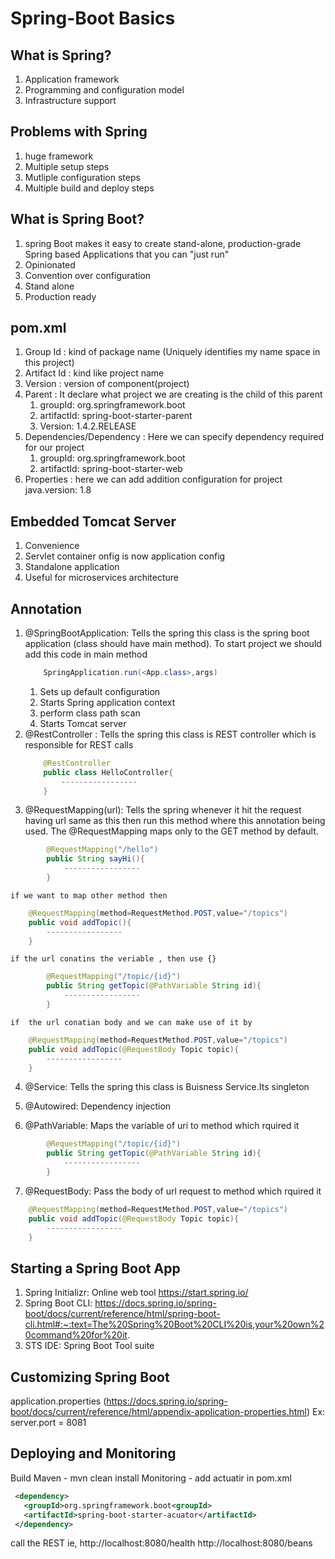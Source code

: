# Spring-Boot Basics

## What is Spring?
 1. Application framework
 2. Programming and configuration model
 3. Infrastructure support

## Problems with Spring
 1. huge framework
 2. Multiple setup steps
 3. Mutliple configuration steps
 4. Multiple build and deploy steps

## What is Spring Boot?
 1. spring Boot makes it easy to create stand-alone, production-grade Spring based Applications that you can "just run"
 2. Opinionated
 3. Convention over configuration
 4. Stand alone
 5. Production ready

## pom.xml
 1. Group Id : kind of package name (Uniquely identifies my name space in this project)
 2. Artifact Id : kind like project name
 3. Version : version of component(project)
 4. Parent : It declare what project we are creating is the child of this parent
    1. groupId: org.springframework.boot
    2. artifactId: spring-boot-starter-parent
    3. Version: 1.4.2.RELEASE
 5. Dependencies/Dependency : Here we can specify dependency required for our project
    1. groupId: org.springframework.boot
    2. artifactId: spring-boot-starter-web
 6. Properties : here we can add addition configuration for project
    java.version: 1.8

## Embedded Tomcat Server
 1. Convenience
 2. Servlet container onfig is now application config
 3. Standalone application
 4. Useful for microservices architecture

## Annotation
 1. @SpringBootApplication: Tells the spring this class is the spring boot application (class should have main method). To start project we should add this code in main method
    ```java
        SpringApplication.run(<App.class>,args)
    ```
    1. Sets up default configuration
    2. Starts Spring application context
    3. perform class path scan
    4. Starts Tomcat server  
 2. @RestController : Tells the spring this class is REST controller which is responsible for REST calls
    ```java
        @RestController
        public class HelloController{
            -----------------
        }
    ```
 3. @RequestMapping(url): Tells the spring whenever it hit the request having url same as this then run this method where this annotation being used. The  @RequestMapping maps only to the GET method by default. 
   
```java
        @RequestMapping("/hello")
        public String sayHi(){
            -----------------
        }
```  
    if we want to map other method then

```java
    @RequestMapping(method=RequestMethod.POST,value="/topics")
    public void addTopic(){
        -----------------
    }
```
    if the url conatins the veriable , then use {}
```java
        @RequestMapping("/topic/{id}")
        public String getTopic(@PathVariable String id){
            -----------------
        }
``` 
    if  the url conatian body and we can make use of it by
```java
    @RequestMapping(method=RequestMethod.POST,value="/topics")
    public void addTopic(@RequestBody Topic topic){
        -----------------
    }
```

 4. @Service: Tells the spring this class is Buisness Service.Its singleton

 5. @Autowired: Dependency injection 
 
 6. @PathVariable: Maps the variable of uri to method which rquired it
   
```java
        @RequestMapping("/topic/{id}")
        public String getTopic(@PathVariable String id){
            -----------------
        }
```
 7. @RequestBody: Pass the body of url request to method which rquired it
```java
    @RequestMapping(method=RequestMethod.POST,value="/topics")
    public void addTopic(@RequestBody Topic topic){
        -----------------
    }
```
## Starting a Spring Boot App
 1. Spring Initializr: Online web tool https://start.spring.io/
 2. Spring Boot CLI: https://docs.spring.io/spring-boot/docs/current/reference/html/spring-boot-cli.html#:~:text=The%20Spring%20Boot%20CLI%20is,your%20own%20command%20for%20it.
 3. STS IDE: Spring Boot Tool suite

## Customizing Spring Boot
 application.properties (https://docs.spring.io/spring-boot/docs/current/reference/html/appendix-application-properties.html)
   Ex: server.port =  8081

## Deploying and Monitoring
 Build Maven - mvn clean install
 Monitoring - add actuatir in pom.xml
 ```xml
  <dependency>
    <groupId>org.springframework.boot<groupId>
    <artifactId>spring-boot-starter-acuator</artifactId>
  </dependency>
 ```
  call the REST ie, 
    http://localhost:8080/health
    http://localhost:8080/beans